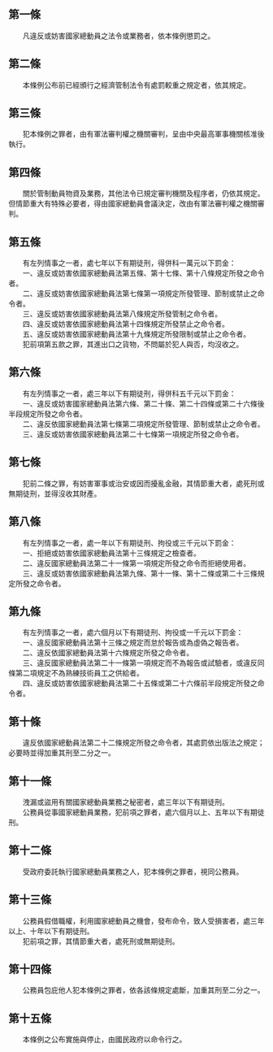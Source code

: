 第一條 
-------
　　凡違反或妨害國家總動員之法令或業務者，依本條例懲罰之。  


第二條 
-------
　　本條例公布前已經頒行之經濟管制法令有處罰較重之規定者，依其規定。  


第三條 
-------
　　犯本條例之罪者，由有軍法審判權之機關審判，呈由中央最高軍事機關核准後執行。  


第四條 
-------
　　關於管制動員物資及業務，其他法令已規定審判機關及程序者，仍依其規定。但情節重大有特殊必要者，得由國家總動員會議決定，改由有軍法審判權之機關審判。  


第五條 
-------
　　有左列情事之一者，處七年以下有期徒刑，得併科一萬元以下罰金：  
　　一、違反或妨害依國家總動員法第五條、第十七條、第十八條規定所發之命令者。  
　　二、違反或妨害依國家總動員法第七條第一項規定所發管理、節制或禁止之命令者。  
　　三、違反或妨害依國家總動員法第八條規定所發管制之命令者。  
　　四、違反或妨害依國家總動員法第十四條規定所發禁止之命令者。  
　　五、違反或妨害依國家總動員法第十九條規定所發限制或禁止之命令者。  
　　犯前項第五款之罪，其進出口之貨物，不問屬於犯人與否，均沒收之。  


第六條 
-------
　　有左列情事之一者，處三年以下有期徒刑，得併科五千元以下罰金：  
　　一、違反或妨害國家總動員法第六條、第二十條、第二十四條或第二十六條後半段規定所發之命令者。  
　　二、違反依國家總動員法第七條第二項規定所發管理、節制或禁止之命令者。  
　　三、違反或妨害依國家總動員法第二十七條第一項規定所發之命令者。  


第七條 
-------
　　犯前二條之罪，有妨害軍事或治安或因而擾亂金融，其情節重大者，處死刑或無期徒刑，並得沒收其財產。  


第八條 
-------
　　有左列情事之一者，處一年以下有期徒刑、拘役或三千元以下罰金：  
　　一、拒絕或妨害依國家總動員法第十三條規定之檢查者。  
　　二、違反國家總動員法第二十一條第一項規定所發之命令而拒絕使用者。  
　　三、違反或妨害依國家總動員法第九條、第十一條、第十二條或第二十三條規定所發之命令者。  


第九條 
-------
　　有左列情事之一者，處六個月以下有期徒刑、拘役或一千元以下罰金：  
　　一、違反國家總動員法第十三條之規定而怠於報告或為虛偽之報告者。  
　　二、違反依國家總動員法第十六條規定所發之命令者。  
　　三、違反國家總動員法第二十一條第一項規定而不為報告或試驗者，或違反同條第二項規定不為熟練技術員工之供給者。  
　　四、違反或妨害依國家總動員法第二十五條或第二十六條前半段規定所發之命令者。  


第十條 
-------
　　違反依國家總動員法第二十二條規定所發之命令者，其處罰依出版法之規定；必要時並得加重其刑至二分之一。  


第十一條 
---------
　　洩漏或盜用有關國家總動員業務之秘密者，處三年以下有期徒刑。  
　　公務員從事國家總動員業務，犯前項之罪者，處六個月以上、五年以下有期徒刑。  


第十二條 
---------
　　受政府委託執行國家總動員業務之人，犯本條例之罪者，視同公務員。  


第十三條 
---------
　　公務員假借職權，利用國家總動員之機會，發布命令，致人受損害者，處三年以上、十年以下有期徒刑。  
　　犯前項之罪，其情節重大者，處死刑或無期徒刑。  


第十四條 
---------
　　公務員包庇他人犯本條例之罪者，依各該條規定處斷，加重其刑至二分之一。  


第十五條 
---------
　　本條例之公布實施與停止，由國民政府以命令行之。